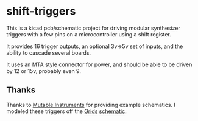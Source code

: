 # shift-triggers

This is a kicad pcb/schematic project for driving modular synthesizer triggers with a few pins on a microcontroller using a shift register.

It provides 16 trigger outputs, an optional 3v->5v set of inputs, and the ability to cascade several boards.

It uses an MTA style connector for power, and should be able to be driven by 12 or 15v, probably even 9.

## Thanks

Thanks to [Mutable Instruments](https://mutable-instruments.net) for providing example schematics.
I modeled these triggers off the [Grids](https://mutable-instruments.net/modules/grids/)
[schematic](https://github.com/pichenettes/eurorack/tree/master/grids/hardware_design).
